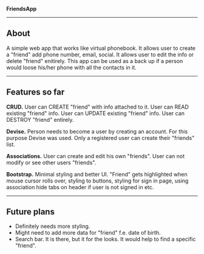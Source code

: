 **FriendsApp**

---------
**About**
---------

A simple web app that works like virtual phonebook. It allows user to create a "friend"
add phone number, email, social. It allows user to edit the info or delete "friend"
enitirely. This app can be used as a back up if a person would loose his/her phone with 
all the contacts in it.

-------------------
**Features so far**
-------------------

**CRUD.** User can CREATE "friend" with info attached to it. User can READ existing "friend" info.
User can UPDATE existing "friend" info. User can DESTROY "friend" entirely.

**Devise.** Person needs to become a user by creating an account. For this purpose Devise was
used. Only a registered user can create their "friends" list.

**Associations.** User can create and edit his own "friends". User can not modify or see other users
"friends".

**Bootstrap.** Minimal styling and better UI. "Friend" gets highlighted when mouse cursor rolls over,
styling to buttons, styling for sign in page, using association hide tabs on header if user
is not signed in etc.

----------------
**Future plans**
----------------

- Definitely needs more styling. 
- Might need to add more data for "friend" f.e. date of birth.
- Search bar. It is there, but it for the looks. It would help to find a specific "friend".
